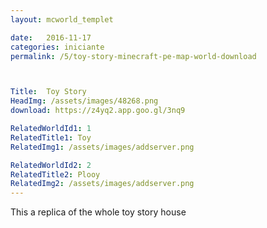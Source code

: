 ```yaml
---
layout: mcworld_templet

date:   2016-11-17
categories: iniciante
permalink: /5/toy-story-minecraft-pe-map-world-download



Title:  Toy Story
HeadImg: /assets/images/48268.png
download: https://z4yq2.app.goo.gl/3nq9

RelatedWorldId1: 1
RelatedTitle1: Toy
RelatedImg1: /assets/images/addserver.png

RelatedWorldId2: 2
RelatedTitle2: Plooy
RelatedImg2: /assets/images/addserver.png
---
```

This a replica of the whole toy story house
